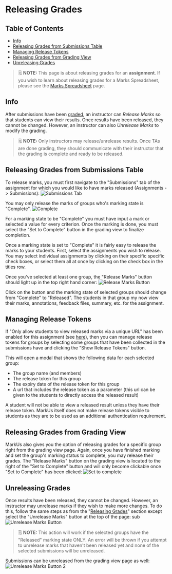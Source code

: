 # Releasing Grades

## Table of Contents

- [Info](#info)
- [Releasing Grades from Submissions Table](#releasing-grades-from-submissions-table)
- [Managing Release Tokens](#managing-release-tokens)
- [Releasing Grades from Grading View](#releasing-grades-from-grading-view)
- [Unreleasing Grades](#unreleasing-grades)

> :spiral_notepad: **NOTE:** This page is about releasing grades for an **assignment**. If you wish to learn about releasing grades for a Marks Spreadsheet, please see the [Marks Spreadsheet](Instructor-Guide--Marks-Spreadsheets--Assigning-Marks.md) page.

## Info

After submissions have been [graded](Instructor-Guide--Assignments--Marking--Grading-View.md), an instructor can *Release Marks* so that students can view their results.
Once results have been released, they cannot be changed.
However, an instructor can also *Unrelease Marks* to modify the grading.

> :spiral_notepad: **NOTE:** Only instructors may release/unrelease results. Once TAs are done grading, they should communicate with their instructor that the grading is complete and ready to be released.

## Releasing Grades from Submissions Table

To release marks, you must first navigate to the "Submissions" tab of the assignment for which you would like to have marks released (Assignments -> Submissions):
![Submissions Tab](images/submissions-tab.png)

You may only release the marks of groups who's marking state is "Complete".
![Complete](images/submission-table-complete.png)

For a marking state to be "Complete" you must have input a mark or selected a value for every criterion.  Once the marking is done, you must select the "Set to Complete" button in the grading view to finalize completion.

Once a marking state is set to "Complete" it is fairly easy to release the marks to your students. First, select the assignments you wish to release. You may select individual assignments by clicking on their specific specific check boxes, or select them all at once by clicking on the check box in the titles row.

Once you've selected at least one group, the "Release Marks" button should light up in the top right hand corner:
![Release Marks Button](images/submission-table-release-button.png)

Click on the button and the marking state of selected groups should change from "Complete" to "Released". The students in that group my now view their marks, annotations, feedback files, summary, etc. for the assignment.

## Managing Release Tokens

If "Only allow students to view released marks via a unique URL" has been enabled for this assignment (see [here](./Instructor-Guide--Assignments--Setting-Up.md#properties)), then you can manage release tokens for groups by selecting some groups that have been collected in the submissions have and clicking the "Show Release Tokens" button.

This will open a modal that shows the following data for each selected group:

- The group name (and members)
- The release token for this group
- The expiry date of the release token for this group
- A url that includes the release token as a parameter (this url can be given to the students to directly access the released result)

A student will not be able to view a released result unless they have their release token. MarkUs itself does not make release tokens visible to students as they are to be used as an additional authentication requirement.

## Releasing Grades from Grading View

MarkUs also gives you the option of releasing grades for a specific group right from the grading view page. Again, once you have finished marking and set the group's marking status to complete, you may release their grades. The "Release Marks" button on the grading view is located to the right of the "Set to Complete" button and will only become clickable once "Set to Complete" has been clicked:
![Set to complete](images/grade-view-release-button.png)

## Unreleasing Grades

Once results have been released, they cannot be changed. However, an instructor may unrelease marks if they wish to make more changes. To do this, follow the same steps as from the "[Releasing Grades](#releasing-grades-from-submissions-table)" section except select the "Unrelease Marks" button at the top of the page:  sub
![Unrelease Marks Button](images/submission-table-unrelease-button.png)

> :spiral_notepad: **NOTE:** This action will work if the selected groups have the "Released" marking state ONLY. An error will be thrown if you attempt to unrelease marks that haven't been released yet and none of the selected submissions will be unreleased.

Submissions can be unreleased from the grading view page as well:
![Unrelease Marks Button 2](images/grade-view-unrelease-button.png)
